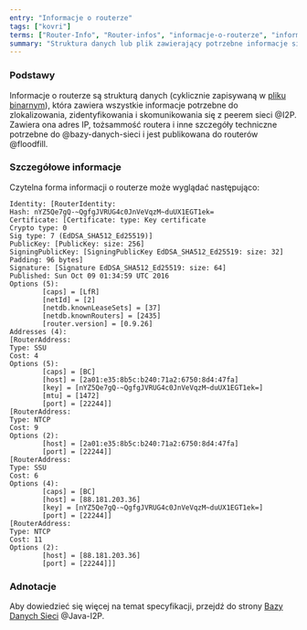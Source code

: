 ```yaml
---
entry: "Informacje o routerze"
tags: ["kovri"]
terms: ["Router-Info", "Router-infos", "informacje-o-routerze", "informacjom-o-routerze", "informacjami-o-routerze", "informacji-o-routerze"]
summary: "Struktura danych lub plik zawierający potrzebne informacje sieciowe na temat peerów I2P."
---
```


### Podstawy

Informacje o routerze są strukturą danych (cyklicznie zapisywaną w [pliku binarnym](https://en.wikipedia.org/wiki/Binary_file)), która zawiera wszystkie informacje potrzebne do zlokalizowania, zidentyfikowania i skomunikowania się z peerem sieci @I2P. Zawiera ona adres IP, tożsammość routera i inne szczegóły techniczne potrzebne do @bazy-danych-sieci i jest publikowana do routerów @floodfill.

### Szczegółowe informacje

Czytelna forma informacji o routerze może wyglądać następująco:

```
Identity: [RouterIdentity:
Hash: nYZ5Qe7gQ-~QgfgJVRUG4c0JnVeVqzM~duUX1EGT1ek=
Certificate: [Certificate: type: Key certificate
Crypto type: 0
Sig type: 7 (EdDSA_SHA512_Ed25519)]
PublicKey: [PublicKey: size: 256]
SigningPublicKey: [SigningPublicKey EdDSA_SHA512_Ed25519: size: 32]
Padding: 96 bytes]
Signature: [Signature EdDSA_SHA512_Ed25519: size: 64]
Published: Sun Oct 09 01:34:59 UTC 2016
Options (5):
        [caps] = [LfR]
        [netId] = [2]
        [netdb.knownLeaseSets] = [37]
        [netdb.knownRouters] = [2435]
        [router.version] = [0.9.26]
Addresses (4):
[RouterAddress:
Type: SSU
Cost: 4
Options (5):
        [caps] = [BC]
        [host] = [2a01:e35:8b5c:b240:71a2:6750:8d4:47fa]
        [key] = [nYZ5Qe7gQ-~QgfgJVRUG4c0JnVeVqzM~duUX1EGT1ek=]
        [mtu] = [1472]
        [port] = [22244]]
[RouterAddress:
Type: NTCP
Cost: 9
Options (2):
        [host] = [2a01:e35:8b5c:b240:71a2:6750:8d4:47fa]
        [port] = [22244]]
[RouterAddress:
Type: SSU
Cost: 6
Options (4):
        [caps] = [BC]
        [host] = [88.181.203.36]
        [key] = [nYZ5Qe7gQ-~QgfgJVRUG4c0JnVeVqzM~duUX1EGT1ek=]
        [port] = [22244]]
[RouterAddress:
Type: NTCP
Cost: 11
Options (2):
        [host] = [88.181.203.36]
        [port] = [22244]]]
```

### Adnotacje

Aby dowiedzieć się więcej na temat specyfikacji, przejdź do strony [Bazy Danych Sieci](https://geti2p.net/en/docs/how/network-database) @Java-I2P.
